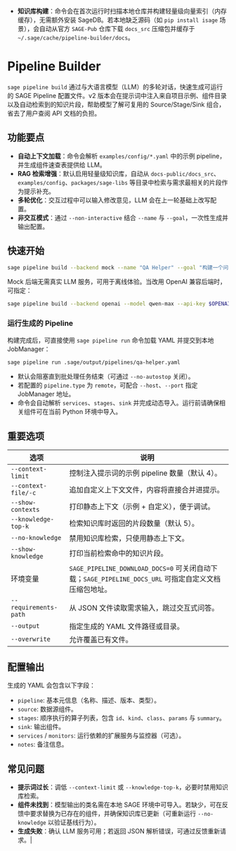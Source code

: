 - **知识库构建**：命令会在首次运行时扫描本地仓库并构建轻量级向量索引（内存缓存），无需额外安装 SageDB。若本地缺乏源码（如 `pip install isage` 场景），会自动从官方 `SAGE-Pub` 仓库下载 `docs_src` 压缩包并缓存于 `~/.sage/cache/pipeline-builder/docs`。
# Pipeline Builder

`sage pipeline build` 通过与大语言模型（LLM）的多轮对话，快速生成可运行的 SAGE Pipeline 配置文件。v2 版本会在提示词中注入来自项目示例、组件目录以及自动检索到的知识片段，帮助模型了解可复用的 Source/Stage/Sink 组合，省去了用户查阅 API 文档的负担。

## 功能要点

- **自动上下文加载**：命令会解析 `examples/config/*.yaml` 中的示例 pipeline，并生成组件速查表提供给 LLM。
- **RAG 检索增强**：默认启用轻量级知识库，自动从 `docs-public/docs_src`、`examples/config`、`packages/sage-libs` 等目录中检索与需求最相关的片段作为提示补充。
- **多轮优化**：交互过程中可以输入修改意见，LLM 会在上一轮基础上改写配置。
- **非交互模式**：通过 `--non-interactive` 结合 `--name` 与 `--goal`，一次性生成并输出配置。

## 快速开始

```bash
sage pipeline build --backend mock --name "QA Helper" --goal "构建一个问答流程"
```

Mock 后端无需真实 LLM 服务，可用于离线体验。当改用 OpenAI 兼容后端时，可指定：

```bash
sage pipeline build --backend openai --model qwen-max --api-key $OPENAI_API_KEY
```

### 运行生成的 Pipeline

构建完成后，可直接使用 `sage pipeline run` 命令加载 YAML 并提交到本地 JobManager：

```bash
sage pipeline run .sage/output/pipelines/qa-helper.yaml
```

- 默认会阻塞直到批处理任务结束（可通过 `--no-autostop` 关闭）。
- 若配置的 `pipeline.type` 为 `remote`，可配合 `--host`、`--port` 指定 JobManager 地址。
- 命令会自动解析 `services`、`stages`、`sink` 并完成动态导入。运行前请确保相关组件可在当前 Python 环境中导入。

## 重要选项

| 选项 | 说明 |
| --- | --- |
| `--context-limit` | 控制注入提示词的示例 pipeline 数量（默认 4）。|
| `--context-file/-c` | 追加自定义上下文文件，内容将直接合并进提示。|
| `--show-contexts` | 打印静态上下文（示例 + 自定义），便于调试。|
| `--knowledge-top-k` | 检索知识库时返回的片段数量（默认 5）。|
| `--no-knowledge` | 禁用知识库检索，只使用静态上下文。|
| `--show-knowledge` | 打印当前检索命中的知识片段。|
| 环境变量 | `SAGE_PIPELINE_DOWNLOAD_DOCS=0` 可关闭自动下载；`SAGE_PIPELINE_DOCS_URL` 可指定自定义文档压缩包地址。|
| `--requirements-path` | 从 JSON 文件读取需求输入，跳过交互式问答。|
| `--output` | 指定生成的 YAML 文件路径或目录。|
| `--overwrite` | 允许覆盖已有文件。|

## 配置输出

生成的 YAML 会包含以下字段：

- `pipeline`: 基本元信息（名称、描述、版本、类型）。
- `source`: 数据源组件。
- `stages`: 顺序执行的算子列表，包含 `id`、`kind`、`class`、`params` 与 `summary`。
- `sink`: 输出组件。
- `services` / `monitors`: 运行依赖的扩展服务与监控器（可选）。
- `notes`: 备注信息。

## 常见问题

- **提示词过长**：调低 `--context-limit` 或 `--knowledge-top-k`，必要时禁用知识库检索。
- **组件未找到**：模型输出的类名需在本地 SAGE 环境中可导入。若缺少，可在反馈中要求替换为已存在的组件，并确保知识库已更新（可重新运行 `--no-knowledge` 以验证基线行为）。
- **生成失败**：确认 LLM 服务可用；若返回 JSON 解析错误，可通过反馈重新请求。|
